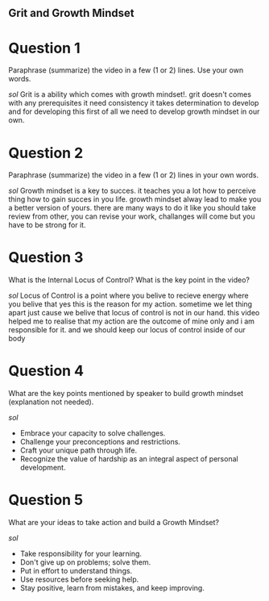 ## Grit and Growth Mindset

# Question 1
Paraphrase (summarize) the video in a few (1 or 2) lines. Use your own words.

*sol*
Grit is a ability which comes with growth mindset!. grit doesn't comes with any prerequisites it need consistency it takes determination to develop and for developing this first of all we need to develop growth mindset in our own. 

# Question 2
Paraphrase (summarize) the video in a few (1 or 2) lines in your own words.

*sol* 
Growth mindset is a key to succes. it teaches you a lot how to perceive thing how to gain succes in you life. growth mindset alway lead to make you a better version of yours. there are many ways to do it like you should take review from other, you can revise your work, challanges will come but you have to be strong for it. 

# Question 3
What is the Internal Locus of Control? What is the key point in the video?

*sol* 
Locus of Control is a point where you belive to recieve energy where you belive that yes this is the reason for my action. sometime we let thing apart just cause we belive that locus of control is not in our hand. this video helped me to realise that my action are the outcome of mine only and i am responsible for it. and we should keep our locus of control inside of our body 

# Question 4
What are the key points mentioned by speaker to build growth mindset (explanation not needed).

*sol*

- Embrace your capacity to solve challenges.
- Challenge your preconceptions and restrictions.
- Craft your unique path through life.
- Recognize the value of hardship as an integral aspect of personal development.

# Question 5
What are your ideas to take action and build a Growth Mindset?

*sol* 

 - Take responsibility for your learning.
 - Don't give up on problems; solve them.
 - Put in effort to understand things.
 - Use resources before seeking help.
 -  Stay positive, learn from mistakes, and keep improving.






